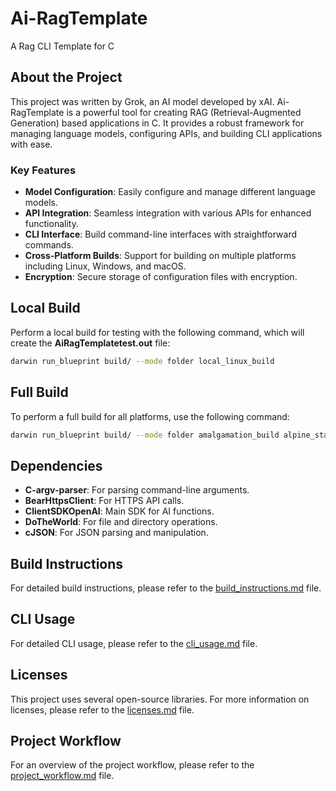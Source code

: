 # Ai-RagTemplate
A Rag CLI Template for C

## About the Project
This project was written by Grok, an AI model developed by xAI. Ai-RagTemplate is a powerful tool for creating RAG (Retrieval-Augmented Generation) based applications in C. It provides a robust framework for managing language models, configuring APIs, and building CLI applications with ease.

### Key Features
- **Model Configuration**: Easily configure and manage different language models.
- **API Integration**: Seamless integration with various APIs for enhanced functionality.
- **CLI Interface**: Build command-line interfaces with straightforward commands.
- **Cross-Platform Builds**: Support for building on multiple platforms including Linux, Windows, and macOS.
- **Encryption**: Secure storage of configuration files with encryption.

## Local Build
Perform a local build for testing with the following command, which will create the **AiRagTemplatetest.out** file:
```bash
darwin run_blueprint build/ --mode folder local_linux_build
```

## Full Build
To perform a full build for all platforms, use the following command:
```bash
darwin run_blueprint build/ --mode folder amalgamation_build alpine_static_build windowsi32_build windowsi64_build rpm_static_build debian_static_build
```

## Dependencies
- **C-argv-parser**: For parsing command-line arguments.
- **BearHttpsClient**: For HTTPS API calls.
- **ClientSDKOpenAI**: Main SDK for AI functions.
- **DoTheWorld**: For file and directory operations.
- **cJSON**: For JSON parsing and manipulation.

## Build Instructions
For detailed build instructions, please refer to the [build_instructions.md](/docs/build_instructions.md) file.

## CLI Usage
For detailed CLI usage, please refer to the [cli_usage.md](/docs/cli_usage.md) file.

## Licenses
This project uses several open-source libraries. For more information on licenses, please refer to the [licenses.md](/docs/licenses.md) file.

## Project Workflow
For an overview of the project workflow, please refer to the [project_workflow.md](/docs/project_workflow.md) file.
